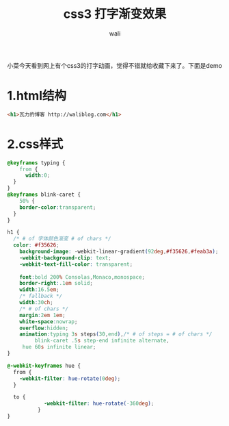 ﻿---
layout: post
title:  css3 打字渐变效果 #标题
tagline: css3打字效果，字体颜色渐变
category: css      #分类
author: wali    #作者
tag: animation     #标签
ghurl:        #github url
ghurl_zip:    #github zip下载
comments: true

post_nav: ["1.html结构","2.css样式"]
group_tag: css
---

小菜今天看到网上有个css3的打字动画，觉得不错就给收藏下来了。下面是demo


<script async src="//jsrun.net/gDhKp/embed/all/light/"></script>


# 1.html结构

```html
<h1>瓦力的博客 http://waliblog.com</h1>
```

# 2.css样式

```css
@keyframes typing {
	from {
	  width:0;
  }
}
@keyframes blink-caret {
	50% {
	border-color:transparent;
  }
}

h1 {
  /* # of 字体颜色渐变 # of chars */
  color: #f35626;
	background-image: -webkit-linear-gradient(92deg,#f35626,#feab3a);
	-webkit-background-clip: text;
	-webkit-text-fill-color: transparent;
  
	font:bold 200% Consolas,Monaco,monospace;
	border-right:.1em solid;
	width:16.5em;
	/* fallback */
	width:30ch;
	/* # of chars */
	margin:2em 1em;
	white-space:nowrap;
	overflow:hidden;
	animation:typing 3s steps(30,end),/* # of steps = # of chars */
		 blink-caret .5s step-end infinite alternate,
     hue 60s infinite linear;
}

@-webkit-keyframes hue {
  from {
    -webkit-filter: hue-rotate(0deg);
  }

  to {
			-webkit-filter: hue-rotate(-360deg);
		  }
}

```





































